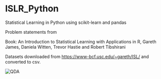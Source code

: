 # ISLR_Python
Statistical Learning in Python using scikit-learn and pandas

Problem statements from

Book: An Introduction to Statistical Learning with Applications in R, 
       Gareth James, Daniela Witten, Trevor Hastie and Robert Tibshirani
       
Datasets downloaded from https://www-bcf.usc.edu/~gareth/ISL/ and converted to csv.

![QDA](https://rawgithubusercontent.com/sameervk/ISLR_Python/Classification/to/QDA.png)

